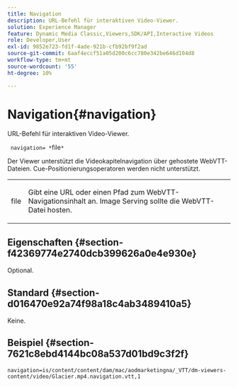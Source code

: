 ```yaml
---
title: Navigation
description: URL-Befehl für interaktiven Video-Viewer.
solution: Experience Manager
feature: Dynamic Media Classic,Viewers,SDK/API,Interactive Videos
role: Developer,User
exl-id: 9852e723-fd1f-4ade-921b-cfb92bf9f2ad
source-git-commit: 6aaf4eccf51a05d200c6cc780e342be646d104d8
workflow-type: tm+mt
source-wordcount: '55'
ht-degree: 10%

---
```


# Navigation{#navigation}

URL-Befehl für interaktiven Video-Viewer.

` navigation= *`file`*`

Der Viewer unterstützt die Videokapitelnavigation über gehostete WebVTT-Dateien. Cue-Positionierungsoperatoren werden nicht unterstützt.

<table id="table_C616483932C2482CA9794DDD7313FD7C"> 
 <tbody> 
  <tr> 
   <td colname="col1"> <p> <span class="codeph"> <span class="varname"> file</span> </span> </p> </td> 
   <td colname="col2"> <p> Gibt eine URL oder einen Pfad zum WebVTT-Navigationsinhalt an. Image Serving sollte die WebVTT-Datei hosten. </p> </td> 
  </tr> 
 </tbody> 
</table>

## Eigenschaften {#section-f42369774e2740dcb399626a0e4e930e}

Optional.

## Standard {#section-d016470e92a74f98a18c4ab3489410a5}

Keine.

## Beispiel {#section-7621c8ebd4144bc08a537d01bd9c3f2f}

```
navigation=is/content/content/dam/mac/aodmarketingna/_VTT/dm-viewers-content/video/Glacier.mp4.navigation.vtt,1
```
